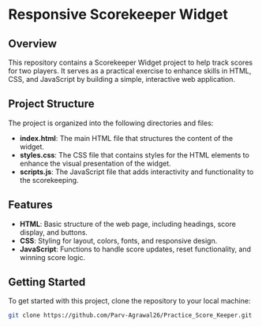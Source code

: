 # Responsive Scorekeeper Widget

## Overview
This repository contains a Scorekeeper Widget project to help track scores for two players. It serves as a practical exercise to enhance skills in HTML, CSS, and JavaScript by building a simple, interactive web application.

## Project Structure
The project is organized into the following directories and files:

- **index.html**: The main HTML file that structures the content of the widget.
- **styles.css**: The CSS file that contains styles for the HTML elements to enhance the visual presentation of the widget.
- **scripts.js**: The JavaScript file that adds interactivity and functionality to the scorekeeping.

## Features
- **HTML**: Basic structure of the web page, including headings, score display, and buttons.
- **CSS**: Styling for layout, colors, fonts, and responsive design.
- **JavaScript**: Functions to handle score updates, reset functionality, and winning score logic.

## Getting Started
To get started with this project, clone the repository to your local machine:

```bash
git clone https://github.com/Parv-Agrawal26/Practice_Score_Keeper.git
